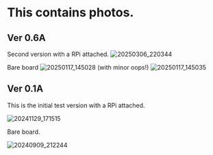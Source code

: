 # This contains photos. 

## Ver 0.6A
Second version with a RPi attached. 
![20250306_220344](https://github.com/user-attachments/assets/e54f7ed5-651a-448a-beb5-892ef8d895f0)

Bare board
![20250117_145028](https://github.com/user-attachments/assets/3aa9c59a-3c0f-4801-8bbe-037a43e442b8)
(with minor oops!)
![20250117_145035](https://github.com/user-attachments/assets/b22c2034-eb61-470d-aee2-230d6d7836a2)


## Ver 0.1A 
This is the initial test version with a RPi attached. 

![20241129_171515](https://github.com/user-attachments/assets/b29eb3d9-487c-497a-b6f8-41b9cd2b68f1)

Bare board. 

![20240909_212244](https://github.com/user-attachments/assets/060c9ed5-89e2-45a0-a270-14b43964a3b1)
